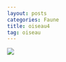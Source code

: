 ```yaml
---
layout: posts
categories: Faune
title: oiseau4
tag: oiseau
---
```

<img src="/faune_flore_meyrin/images/P1110072 copy.jpg" />